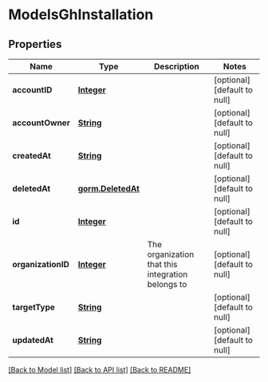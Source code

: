 # ModelsGhInstallation
## Properties

Name | Type | Description | Notes
------------ | ------------- | ------------- | -------------
**accountID** | [**Integer**](integer.md) |  | [optional] [default to null]
**accountOwner** | [**String**](string.md) |  | [optional] [default to null]
**createdAt** | [**String**](string.md) |  | [optional] [default to null]
**deletedAt** | [**gorm.DeletedAt**](gorm.DeletedAt.md) |  | [optional] [default to null]
**id** | [**Integer**](integer.md) |  | [optional] [default to null]
**organizationID** | [**Integer**](integer.md) | The organization that this integration belongs to | [optional] [default to null]
**targetType** | [**String**](string.md) |  | [optional] [default to null]
**updatedAt** | [**String**](string.md) |  | [optional] [default to null]

[[Back to Model list]](../README.md#documentation-for-models) [[Back to API list]](../README.md#documentation-for-api-endpoints) [[Back to README]](../README.md)

